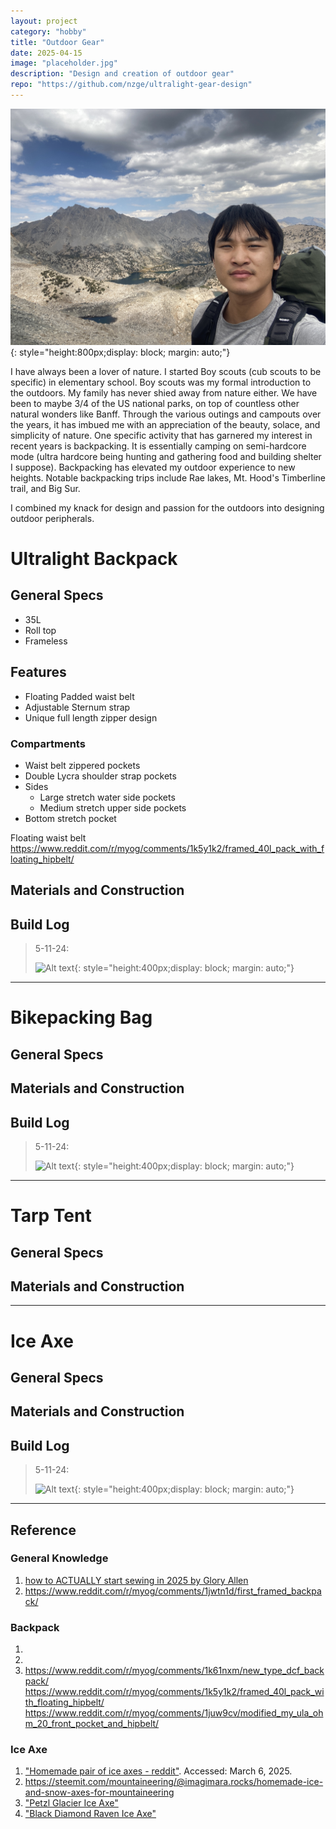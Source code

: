 ```yaml
---
layout: project
category: "hobby"
title: "Outdoor Gear"
date: 2025-04-15
image: "placeholder.jpg"
description: "Design and creation of outdoor gear"
repo: "https://github.com/nzge/ultralight-gear-design"
---
```


![Alt text](/assets/media/outdoor_media/IMG_3398.JPG){: 
style="height:800px;display: block; margin: auto;"}

I have always been a lover of nature.
I started Boy scouts (cub scouts to be specific) in elementary school. Boy scouts was my formal introduction to the outdoors. My family has never shied away from nature either. We have been to maybe 3/4 of the US national parks, on top of countless other natural wonders like Banff. 
Through the various outings and campouts over the years, it has imbued me with an appreciation of the beauty, solace, and simplicity of nature.
One specific activity that has garnered my interest in recent years is backpacking. It is essentially camping on semi-hardcore mode (ultra hardcore being hunting and gathering food and building shelter I suppose). Backpacking has elevated my outdoor experience to new heights. Notable backpacking trips include Rae lakes, Mt. Hood's Timberline trail, and Big Sur.

I combined my knack for design and passion for the outdoors into designing outdoor peripherals.

# Ultralight Backpack

## General Specs
- 35L
- Roll top
- Frameless
## Features
- Floating Padded waist belt
- Adjustable Sternum strap
- Unique full length zipper design
### Compartments
- Waist belt zippered pockets
- Double Lycra shoulder strap pockets
- Sides
	- Large stretch water side pockets
	- Medium stretch upper side pockets
- Bottom stretch pocket

Floating waist belt
https://www.reddit.com/r/myog/comments/1k5y1k2/framed_40l_pack_with_floating_hipbelt/



## Materials and Construction

## Build Log 
> 5-11-24: 
>
> ![Alt text](/assets/media/outdoor_media/prints.JPG){: 
style="height:400px;display: block; margin: auto;"}

---

# Bikepacking Bag

## General Specs

## Materials and Construction

## Build Log 
> 5-11-24: 
>
> ![Alt text](/assets/media/outdoor_media/prints.JPG){: 
style="height:400px;display: block; margin: auto;"}

---

# Tarp Tent

## General Specs

## Materials and Construction

---

# Ice Axe

## General Specs

## Materials and Construction

## Build Log 
> 5-11-24: 
>
> ![Alt text](/assets/media/outdoor_media/prints.JPG){: 
style="height:400px;display: block; margin: auto;"}

---

## Reference

### General Knowledge
1. [how to ACTUALLY start sewing in 2025 by Glory Allen](https://www.youtube.com/watch?v=gMYn_3uXBTc)
2. https://www.reddit.com/r/myog/comments/1jwtn1d/first_framed_backpack/

### Backpack
1. []()
2. []()
3. []()
https://www.reddit.com/r/myog/comments/1k61nxm/new_type_dcf_backpack/
https://www.reddit.com/r/myog/comments/1k5y1k2/framed_40l_pack_with_floating_hipbelt/
https://www.reddit.com/r/myog/comments/1juw9cv/modified_my_ula_ohm_20_front_pocket_and_hipbelt/

### Ice Axe
1. ["Homemade pair of ice axes - reddit"](https://www.reddit.com/r/myog/comments/1igxyxl/homemade_pair_of_ice_axes/). Accessed: March 6, 2025. 
2. https://steemit.com/mountaineering/@imagimara.rocks/homemade-ice-and-snow-axes-for-mountaineering
3. ["Petzl Glacier Ice Axe"](https://www.amazon.com/Petzl-Glacier-ice-Axe-50cm/dp/B0DDMNLJX6?gQT=1&th=1)
4. ["Black Diamond Raven Ice Axe"](https://www.rei.com/product/182045/black-diamond-raven-ice-axe?sku=1820450001&store=83&gStoreCode=83&gQT=1)
